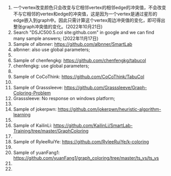 1. 一个vertex改变颜色只会改变与它相邻vertex的相邻edge的冲突值，不会改变不与它相邻的vertex和edge的冲突值，这是因为一个vertex是通过星形的edge嵌入到graph中。因此只需计算这个vertex周边冲突值的变化，即可得出整张graph冲突值的变化。(2022年10月21日)
2. Search "DSJC500.5.col site:github.com" in google and we can find many sample answers; (2022年11月17日)
3. Sample of albnner: https://github.com/albnner/SmartLab 
4. albnner: also use global parameters; 
5. 
6. Sample of chenfengkg: https://github.com/chenfengkg/tabucol 
7. chenfengkg: use global parameters; 
8. 
9. Sample of CoCoThink: https://github.com/CoCoThink/TabuCol 
10. 
11. Sample of Grasssleeve: https://github.com/Grasssleeve/Graph-Coloring-Problem 
12. Grasssleeve: No response on windows platform; 
13. 
14. Sample of jokerpwn: https://github.com/jokerpwn/heuristic-algorithm-learning 
15. 
16. Sample of KailinLi: https://github.com/KailinLi/SmartLab-Training/tree/master/GraphColoring 
17. 
18. Sample of RyleeRuiYe: https://github.com/RyleeRuiYe/k-coloring 
19. 
20. Sample of yuanFang1: https://github.com/yuanFang1/graph_coloring/tree/master/ts_vs/ts_vs 
21. 
22. 